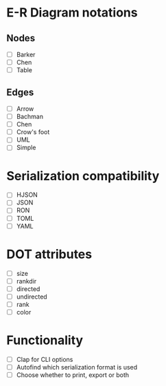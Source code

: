 # E-R Diagram notations
## Nodes
- [ ] Barker
- [ ] Chen
- [ ] Table
## Edges
- [ ] Arrow
- [ ] Bachman
- [ ] Chen
- [ ] Crow's foot
- [ ] UML
- [ ] Simple
# Serialization compatibility
- [ ] HJSON
- [ ] JSON
- [ ] RON
- [ ] TOML
- [ ] YAML
# DOT attributes
- [ ] size
- [ ] rankdir
- [ ] directed
- [ ] undirected
- [ ] rank
- [ ] color
# Functionality
- [ ] Clap for CLI options
- [ ] Autofind which serialization format is used
- [ ] Choose whether to print, export or both
